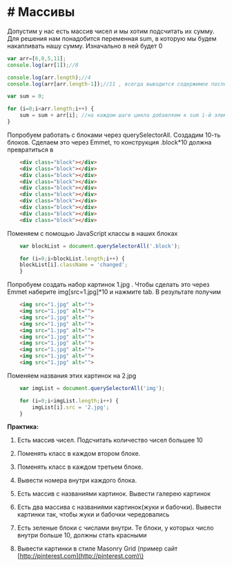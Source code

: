 # \# Массивы

Допустим у нас есть массив чисел и мы хотим подсчитать их сумму. Для решения нам понадобится переменная sum, в которую мы будем накапливать нашу сумму. Изначально в ней будет 0

```js
var arr=[6,8,5,11];
console.log(arr[1]);//8

console.log(arr.length);//4
console.log(arr[arr.length-1]);//11 , всегда выводится содержимое последнего элемента

var sum = 0;

for (i=0;i<arr.length;i++) {
    sum = sum + arr[i]; //на каждом шаге цикла добавляем к sum i-й элемент массива
}
```

Попробуем работать с блоками через querySelectorAll. Создадим 10-ть блоков. Сделаем это через Emmet, то конструкция .block\*10 должна превратиться в

```html
    <div class="block"></div>
    <div class="block"></div>
    <div class="block"></div>
    <div class="block"></div>
    <div class="block"></div>
    <div class="block"></div>
    <div class="block"></div>
    <div class="block"></div>
    <div class="block"></div>
    <div class="block"></div>
```

Поменяем с помощью JavaScript классы в наших блоках

```js
    var blockList = document.querySelectorAll('.block');

    for (i=0;i<blockList.length;i++) {
    blockList[i].className = 'changed';
    }
```

Попробуем создать набор картинок 1.jpg . Чтобы сделать это через Emmet наберите img\[src=1.jpg\]\*10 и нажмите tab. В результате получим

```html
    <img src="1.jpg" alt="">
    <img src="1.jpg" alt="">
    <img src="1.jpg" alt="">
    <img src="1.jpg" alt="">
    <img src="1.jpg" alt="">
    <img src="1.jpg" alt="">
    <img src="1.jpg" alt="">
    <img src="1.jpg" alt="">
    <img src="1.jpg" alt="">
    <img src="1.jpg" alt="">
```

Поменяем названия этих картинок на 2.jpg

```js
    var imgList = document.querySelectorAll('img');

    for (i=0;i<imgList.length;i++) {
        imgList[i].src = '2.jpg';
    }
```

**Практика:**

1. Есть массив чисел. Подсчитать количество чисел большее 10
2. Поменять класс в каждом втором блоке.
3. Поменять класс в каждом третьем блоке.
4. Вывести номера внутри каждого блока.
5. Есть массив с названиями картинок. Вывести галерею картинок
6. Есть два массива с названиями картинок\(жуки и бабочки\). Вывести картинки так, чтобы жуки и бабочки чередовались
7. Есть зеленые блоки с числами внутри. Те блоки, у которых число внутри больше 10, должны стать красными

8. Вывести картинки в стиле Masonry Grid \(пример сайт [http://pinterest.com](http://pinterest.com)\)



